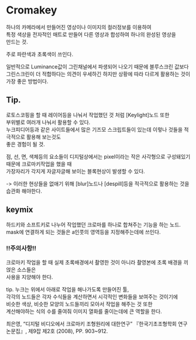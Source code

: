 # Cromakey   
하나의 카메라에서 만들어진 영상이나 이미지의 컬러정보를 이용하여   
특정 색상을 전자적인 매트로 만들어 다른 영상과 합성하여 하나의 완성된 영상을   
만드는 것.  
   
주로 파란색과 초록색이 쓰인다.   
   
일반적으로 Luminance값이 그린채널에서 파생되어 나오기 때문에 블루스크린 값보다   
그린스크린이 더 적합하다는 의견이 우세하긴 하지만 상황에 따라 다르게 활용하는 것이   
가장 좋은 방법이다.   
   
## Tip.   
로토스코핑을 할 때 레이어등을 나눠서 작업했던 것 처럼  [Keylight]노드 또한   
부위별로 여러개 나눠서 활용할 수 있다.   
누크피디어등과 같은 사이트들에서 많은 기즈모 스크립트들이 있는데 이렇나 것들을 적극적으로 활용해 보는것도   
좋은 경험이 될 것.   
   
점, 선, 면, 색체등의 요소들이 디지털상에서는 pixel이라는 작은 사각형으로 구성돼있기 때문에 크로마키작업을 했을 때    
가장자리가 각지게 자글자글해 보이는 블록현상이 발생할 수 있다.    
   
 -> 이러한 현상들을 없애기 위해 [blur]노드나 [despill]등을 적극적으로 활용하는 것을 습관화 해야한다.    
    
 ## keymix   
 하드키와 소프트키로 나누어 작업했던 크로마를 하나로 합쳐주는 기능을 하는 노드.   
 mask에 연결하게 되는 것들은 a인풋의 영역등을 지정해주는데에 쓰인다.    
    
  ### !!주의사항!!  
  크로마키 작업을 할 때 실제 초록배경에서 촬영한 것이 아니라 촬영본에 초록 배경을 끼얹은 소스들은   
 사용을 지양해야 한다.   
    
  tip. 누크는 위에서 아래로 작업을 해나가도록 만들어진 툴,   
  각각의 노드들은 각자 수식들을 계산하면서 시각적인 변화들을 보여주는 것이기에   
  비슷한 색상, 비슷한 모양의 노드들끼리 모아서 작업을 해주는 것 또한    
  계산해야하는 식의 수를 줄여줘 이미지 열화를 줄이는데에 큰 역할을 한다.   
     
   
최은영, “디지털 비디오에서 크로마키 조형원리에 대한연구” 『한국기초조형학회 연구논문집』, 제9잡 제2호 (2008), PP. 903~912.
